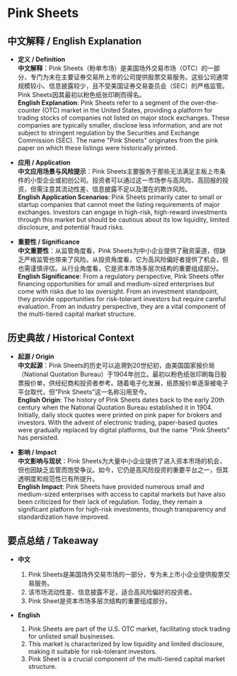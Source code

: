 # Pink Sheets

## 中文解释 / English Explanation

* **定义 / Definition**  
  **中文解释**：Pink Sheets（粉单市场）是美国场外交易市场（OTC）的一部分，专门为未在主要证券交易所上市的公司提供股票交易服务。这些公司通常规模较小、信息披露较少，且不受美国证券交易委员会（SEC）的严格监管。Pink Sheets因其最初以粉色纸张印刷而得名。  
  **English Explanation**: Pink Sheets refer to a segment of the over-the-counter (OTC) market in the United States, providing a platform for trading stocks of companies not listed on major stock exchanges. These companies are typically smaller, disclose less information, and are not subject to stringent regulation by the Securities and Exchange Commission (SEC). The name "Pink Sheets" originates from the pink paper on which these listings were historically printed.

* **应用 / Application**  
  **中文应用场景与风险提示**：Pink Sheets主要服务于那些无法满足主板上市条件的小型企业或初创公司。投资者可以通过这一市场参与高风险、高回报的投资，但需注意其流动性差、信息披露不足以及潜在的欺诈风险。  
  **English Application Scenarios**: Pink Sheets primarily cater to small or startup companies that cannot meet the listing requirements of major exchanges. Investors can engage in high-risk, high-reward investments through this market but should be cautious about its low liquidity, limited disclosure, and potential fraud risks.

* **重要性 / Significance**  
  **中文重要性**：从监管角度看，Pink Sheets为中小企业提供了融资渠道，但缺乏严格监管也带来了风险。从投资角度看，它为高风险偏好者提供了机会，但也需谨慎评估。从行业角度看，它是资本市场多层次结构的重要组成部分。  
  **English Significance**: From a regulatory perspective, Pink Sheets offer financing opportunities for small and medium-sized enterprises but come with risks due to lax oversight. From an investment standpoint, they provide opportunities for risk-tolerant investors but require careful evaluation. From an industry perspective, they are a vital component of the multi-tiered capital market structure.

## 历史典故 / Historical Context

* **起源 / Origin**  
  **中文起源**：Pink Sheets的历史可以追溯到20世纪初，由美国国家报价局（National Quotation Bureau）于1904年创立。最初以粉色纸张印刷每日股票报价单，供经纪商和投资者参考。随着电子化发展，纸质报价单逐渐被电子平台取代，但“Pink Sheets”这一名称沿用至今。  
  **English Origin**: The history of Pink Sheets dates back to the early 20th century when the National Quotation Bureau established it in 1904. Initially, daily stock quotes were printed on pink paper for brokers and investors. With the advent of electronic trading, paper-based quotes were gradually replaced by digital platforms, but the name "Pink Sheets" has persisted.

* **影响 / Impact**  
  **中文影响与现状**：Pink Sheets为大量中小企业提供了进入资本市场的机会，但也因缺乏监管而饱受争议。如今，它仍是高风险投资的重要平台之一，但其透明度和规范性已有所提升。  
  **English Impact**: Pink Sheets have provided numerous small and medium-sized enterprises with access to capital markets but have also been criticized for their lack of regulation. Today, they remain a significant platform for high-risk investments, though transparency and standardization have improved.

## 要点总结 / Takeaway

* **中文**  
  1. Pink Sheets是美国场外交易市场的一部分，专为未上市小企业提供股票交易服务。
  2. 该市场流动性差、信息披露不足，适合高风险偏好的投资者。
  3. Pink Sheet是资本市场多层次结构的重要组成部分。

* **English**  
  1. Pink Sheets are part of the U.S. OTC market, facilitating stock trading for unlisted small businesses.
  2. This market is characterized by low liquidity and limited disclosure, making it suitable for risk-tolerant investors.
  3. Pink Sheet is a crucial component of the multi-tiered capital market structure.